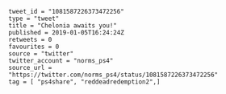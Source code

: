 ```
tweet_id = "1081587226373472256"
type = "tweet"
title = "Chelonia awaits you!"
published = 2019-01-05T16:24:24Z
retweets = 0
favourites = 0
source = "twitter"
twitter_account = "norms_ps4"
source_url = "https://twitter.com/norms_ps4/status/1081587226373472256"
tag = [ "ps4share", "reddeadredemption2",]
```

<p class='image'><img src='https://mnf.m17s.net/2019/01/05/DwKR2TYWwAAAQMj.jpg' alt=''></p>

